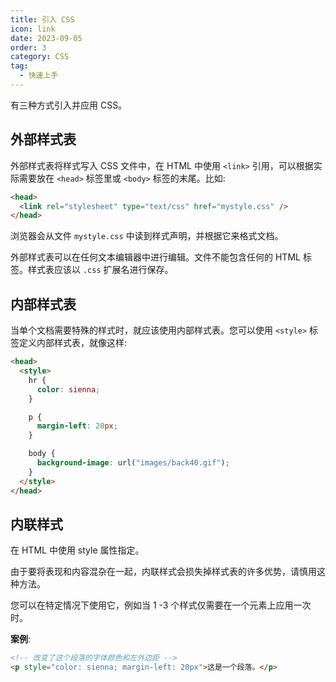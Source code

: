 ```yaml
---
title: 引入 CSS
icon: link
date: 2023-09-05
order: 3
category: CSS
tag:
  - 快速上手
---
```


有三种方式引入并应用 CSS。

## 外部样式表

外部样式表将样式写入 CSS 文件中，在 HTML 中使用 `<link>` 引用，可以根据实际需要放在 `<head>` 标签里或 `<body>` 标签的末尾。比如:

```html
<head>
  <link rel="stylesheet" type="text/css" href="mystyle.css" />
</head>
```

浏览器会从文件 `mystyle.css` 中读到样式声明，并根据它来格式文档。

外部样式表可以在任何文本编辑器中进行编辑。文件不能包含任何的 HTML 标签。样式表应该以 `.css` 扩展名进行保存。

## 内部样式表

当单个文档需要特殊的样式时，就应该使用内部样式表。您可以使用 `<style>` 标签定义内部样式表，就像这样:

```html
<head>
  <style>
    hr {
      color: sienna;
    }

    p {
      margin-left: 20px;
    }

    body {
      background-image: url("images/back40.gif");
    }
  </style>
</head>
```

## 内联样式

在 HTML 中使用 style 属性指定。

由于要将表现和内容混杂在一起，内联样式会损失掉样式表的许多优势，请慎用这种方法。

您可以在特定情况下使用它，例如当 1 -3 个样式仅需要在一个元素上应用一次时。

**案例**:

```html
<!-- 改变了这个段落的字体颜色和左外边距 -->
<p style="color: sienna; margin-left: 20px">这是一个段落。</p>
```

